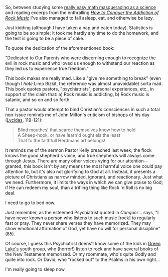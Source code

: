 So, between studying some <a href="http://stat.washington.edu/murua/stat311/">really easy math masquerading as a science</a> and reading excerps from the enthralling <a href="http://search.barnesandnoble.com/booksearch/isbninquiry.asp?ISBN=0916888169"><i>How to Conquer the Addiction of Rock Music</i></a> I've also managed to fall asleep, eat, and otherwise be lazy.

Just kidding (although I have taken a nap and eaten today).  Statistics is going to be so simple; it took me hardly any time to do the homework, and the test is going to be a piece of cake.

To quote the dedication of the aforementioned book:

"Dedicated to Our Parents who were discerning enough to recognize the evil in rock music and who loved us enough to withstand our reaction as they led us to experience true freedom."

This book makes me really mad.  Like a "give me something to break" (even though I <i>hate</i> Limp Bizkit, the reference was almost unavoidable) sorta mad.  This book quotes pastors, "psychiatrists", personal experiences, etc., in support of the claim that: a) Rock music is addicting, b) Rock music is satanic, and so on and so forth.

That a pastor would attempt to bind Christian's consciences in such a total non-issue reminds me of John Milton's criticism of bishops of his day (<a href="http://www.bartleby.com/101/317.html">Lycidas</a>, 119-121):</p><blockquote><p>Blind mouthes! that scarce themselves know how to hold<br />
A Sheep-hook, or have learn'd ought els the least<br />
That to the faithfull Herdmans art belongs!</p></blockquote><p>It reminds me of the sermon Pastor Kelly preached last week; the flock knows the good shepherd's voice, and true shepherds will always come through Jesus.  There are many other voices vying for our attention--granted, this book isn't by any means the most harmful voice one could pay attention to, but it's also not glorifying to God at all.  Instead, it presents a picture of Christians as narrow minded, ignorant, and reactionary.  Just what we need.  Furthermore, it limits the ways in which we can give praise to God; if He can redeem my soul, than a trifling thing like Rock 'n Roll is no big deal.

I need to go to bed now.

Just remember, as the esteemed Psychiatrist quoted in <i>Conquer</i>... says, "I have never known a person who listens to such music [rock] to regularly fast or pray.  They never share verses they have memorized.  They may show emotional affirmation of God, yet have no will for personal discipline" (85).

Of course, I guess this Psychiatrist doens't know some of the kids in <a href="http://www.greenlakepc.org">Green Lake's</a> youth group, who (horror!) listen to rock and have several books of the New Testament memorized.  Or my roommate, who's quite Godly and quite into rock.  Or David, who "rocked out" to the Psalms in his own right...


I'm really going to sleep now.